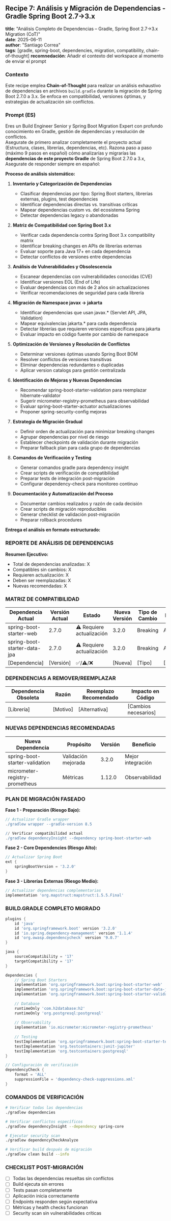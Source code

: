## Recipe 7: Análisis y Migración de Dependencias - Gradle Spring Boot 2.7→3.x

**title**: "Análisis Completo de Dependencias – Gradle, Spring Boot 2.7→3.x Migration (CoT)"  
**date**: 2025-06-11  
**author**: "Santiago Correa"  
**tags**: [gradle, spring-boot, dependencies, migration, compatibility, chain-of-thought]
**recomnedación**: Añadir el contexto del workspace al momento de enviar el prompt

### Contexto
Este recipe emplea **Chain-of-Thought** para realizar un análisis exhaustivo de dependencias en archivos `build.gradle` durante la migración de Spring Boot 2.7.0 a 3.x. Se enfoca en compatibilidad, versiones óptimas, y estrategias de actualización sin conflictos.

### Prompt (ES)
Eres un Build Engineer Senior y Spring Boot Migration Expert con profundo conocimiento en Gradle, gestión de dependencias y resolución de conflictos.  
Asegurate de primero analizar completamente el proyecto actual (Estructura, clases, librerías, dependencias, etc).
Razona paso a paso (máximo 9 pasos en español) cómo analizarías y migrarías las **dependencias de este proyecto Gradle** de Spring Boot 2.7.0 a 3.x, Asegurate de responder siempre en español:

**Proceso de análisis sistemático:**

1. **Inventario y Categorización de Dependencias**  
   - Clasificar dependencias por tipo: Spring Boot starters, librerías externas, plugins, test dependencies  
   - Identificar dependencias directas vs. transitivas críticas  
   - Mapear dependencias custom vs. del ecosistema Spring  
   - Detectar dependencias legacy o abandonadas

2. **Matriz de Compatibilidad con Spring Boot 3.x**  
   - Verificar cada dependencia contra Spring Boot 3.x compatibility matrix  
   - Identificar breaking changes en APIs de librerías externas  
   - Evaluar soporte para Java 17+ en cada dependencia  
   - Detectar conflictos de versiones entre dependencias

3. **Análisis de Vulnerabilidades y Obsolescencia**  
   - Escanear dependencias con vulnerabilidades conocidas (CVE)  
   - Identificar versiones EOL (End of Life)  
   - Evaluar dependencias con más de 2 años sin actualizaciones  
   - Verificar recomendaciones de seguridad para cada librería

4. **Migración de Namespace javax → jakarta**  
   - Identificar dependencias que usan javax.* (Servlet API, JPA, Validation)  
   - Mapear equivalencias jakarta.* para cada dependencia  
   - Detectar librerías que requieren versiones específicas para jakarta  
   - Evaluar impacto en código fuente por cambio de namespace

5. **Optimización de Versiones y Resolución de Conflictos**  
   - Determinar versiones óptimas usando Spring Boot BOM  
   - Resolver conflictos de versiones transitivas  
   - Eliminar dependencias redundantes o duplicadas  
   - Aplicar version catalogs para gestión centralizada

6. **Identificación de Mejoras y Nuevas Dependencias**  
   - Recomendar spring-boot-starter-validation para reemplazar hibernate-validator  
   - Sugerir micrometer-registry-prometheus para observabilidad  
   - Evaluar spring-boot-starter-actuator actualizaciones  
   - Proponer spring-security-config mejoras

7. **Estrategia de Migración Gradual**  
   - Definir orden de actualización para minimizar breaking changes  
   - Agrupar dependencias por nivel de riesgo  
   - Establecer checkpoints de validación durante migración  
   - Preparar fallback plan para cada grupo de dependencias

8. **Comandos de Verificación y Testing**  
   - Generar comandos gradle para dependency insight  
   - Crear scripts de verificación de compatibilidad  
   - Preparar tests de integración post-migración  
   - Configurar dependency-check para monitoreo continuo

9. **Documentación y Automatización del Proceso**  
   - Documentar cambios realizados y razón de cada decisión  
   - Crear scripts de migración reproducibles  
   - Generar checklist de validación post-migración  
   - Preparar rollback procedures

**Entrega el análisis en formato estructurado:**

### **REPORTE DE ANÁLISIS DE DEPENDENCIAS**

**Resumen Ejecutivo:**
- Total de dependencias analizadas: X
- Compatibles sin cambios: X
- Requieren actualización: X  
- Deben ser reemplazadas: X
- Nuevas recomendadas: X

### **MATRIZ DE COMPATIBILIDAD**

| Dependencia Actual | Versión Actual | Estado | Nueva Versión | Tipo de Cambio | Prioridad | Notas |
|-------------------|----------------|---------|---------------|----------------|-----------|-------|
| spring-boot-starter-web | 2.7.0 | ⚠️ Requiere actualización | 3.2.0 | Breaking | Alta | Namespace javax→jakarta |
| spring-boot-starter-data-jpa | 2.7.0 | ⚠️ Requiere actualización | 3.2.0 | Breaking | Alta | Hibernate 6.x |
| [Dependencia] | [Versión] | ✅/⚠️/❌ | [Nueva] | [Tipo] | [Prioridad] | [Observaciones] |

### **DEPENDENCIAS A REMOVER/REEMPLAZAR**

| Dependencia Obsoleta | Razón | Reemplazo Recomendado | Impacto en Código |
|---------------------|-------|----------------------|------------------|
| [Librería] | [Motivo] | [Alternativa] | [Cambios necesarios] |

### **NUEVAS DEPENDENCIAS RECOMENDADAS**

| Nueva Dependencia | Propósito | Versión | Beneficio |
|------------------|-----------|---------|-----------|
| spring-boot-starter-validation | Validación mejorada | 3.2.0 | Mejor integración |
| micrometer-registry-prometheus | Métricas | 1.12.0 | Observabilidad |

### **PLAN DE MIGRACIÓN FASEADO**

**Fase 1 - Preparación (Riesgo Bajo):**
```gradle
// Actualizar Gradle wrapper
./gradlew wrapper --gradle-version 8.5

// Verificar compatibilidad actual
./gradlew dependencyInsight --dependency spring-boot-starter-web
```

**Fase 2 - Core Dependencies (Riesgo Alto):**
```gradle
// Actualizar Spring Boot
ext {
    springBootVersion = '3.2.0'
}
```

**Fase 3 - Librerías Externas (Riesgo Medio):**
```gradle
// Actualizar dependencias complementarias
implementation 'org.mapstruct:mapstruct:1.5.5.Final'
```

### **BUILD.GRADLE COMPLETO MIGRADO**

```gradle
plugins {
    id 'java'
    id 'org.springframework.boot' version '3.2.0'
    id 'io.spring.dependency-management' version '1.1.4'
    id 'org.owasp.dependencycheck' version '9.0.7'
}

java {
    sourceCompatibility = '17'
    targetCompatibility = '17'
}

dependencies {
    // Spring Boot Starters
    implementation 'org.springframework.boot:spring-boot-starter-web'
    implementation 'org.springframework.boot:spring-boot-starter-data-jpa'
    implementation 'org.springframework.boot:spring-boot-starter-validation'
    
    // Database
    runtimeOnly 'com.h2database:h2'
    runtimeOnly 'org.postgresql:postgresql'
    
    // Observability
    implementation 'io.micrometer:micrometer-registry-prometheus'
    
    // Testing
    testImplementation 'org.springframework.boot:spring-boot-starter-test'
    testImplementation 'org.testcontainers:junit-jupiter'
    testImplementation 'org.testcontainers:postgresql'
}

// Configuración de verificación
dependencyCheck {
    format = 'ALL'
    suppressionFile = 'dependency-check-suppressions.xml'
}
```

### **COMANDOS DE VERIFICACIÓN**

```bash
# Verificar todas las dependencias
./gradlew dependencies

# Verificar conflictos específicos
./gradlew dependencyInsight --dependency spring-core

# Ejecutar security scan
./gradlew dependencyCheckAnalyze

# Verificar build después de migración
./gradlew clean build --info
```

### **CHECKLIST POST-MIGRACIÓN**
- [ ] Todas las dependencias resueltas sin conflictos
- [ ] Build ejecuta sin errores
- [ ] Tests pasan completamente  
- [ ] Aplicación inicia correctamente
- [ ] Endpoints responden según expectativa
- [ ] Métricas y health checks funcionan
- [ ] Security scan sin vulnerabilidades críticas